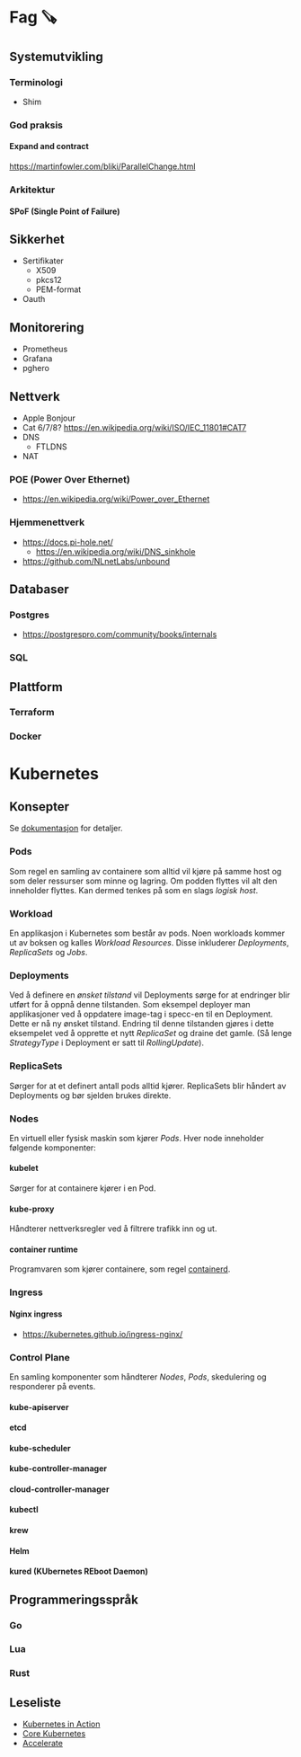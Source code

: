 Fag 🪚
======

Systemutvikling
---------------

### Terminologi

-	Shim

### God praksis

#### Expand and contract

https://martinfowler.com/bliki/ParallelChange.html

### Arkitektur

#### SPoF (Single Point of Failure)

Sikkerhet
---------

-	Sertifikater
	-	X509
	-	pkcs12
	-	PEM-format
-	Oauth

Monitorering
------------

-	Prometheus
-	Grafana
-	pghero

Nettverk
--------

-	Apple Bonjour
-	Cat 6/7/8? https://en.wikipedia.org/wiki/ISO/IEC_11801#CAT7
-	DNS
	-	FTLDNS
-	NAT

### POE (Power Over Ethernet)

-	https://en.wikipedia.org/wiki/Power_over_Ethernet

### Hjemmenettverk

-	https://docs.pi-hole.net/
	-	https://en.wikipedia.org/wiki/DNS_sinkhole
-	https://github.com/NLnetLabs/unbound

Databaser
---------

### Postgres

-	https://postgrespro.com/community/books/internals

### SQL

Plattform
---------

### Terraform

### Docker

Kubernetes
==========

Konsepter
---------

Se [dokumentasjon](https://kubernetes.io/docs) for detaljer.

### Pods

Som regel en samling av containere som alltid vil kjøre på samme host og som deler ressurser som minne og lagring. Om podden flyttes vil alt den inneholder flyttes. Kan dermed tenkes på som en slags *logisk host*.

### Workload

En applikasjon i Kubernetes som består av pods. Noen workloads kommer ut av boksen og kalles *Workload Resources*. Disse inkluderer *Deployments*, *ReplicaSets* og *Jobs*.

### Deployments

Ved å definere en *ønsket tilstand* vil Deployments sørge for at endringer blir utført for å oppnå denne tilstanden. Som eksempel deployer man applikasjoner ved å oppdatere image-tag i specc-en til en Deployment. Dette er nå ny ønsket tilstand. Endring til denne tilstanden gjøres i dette eksempelet ved å opprette et nytt *ReplicaSet* og draine det gamle. (Så lenge *StrategyType* i Deployment er satt til *RollingUpdate*).

### ReplicaSets

Sørger for at et definert antall pods alltid kjører. ReplicaSets blir håndert av Deployments og bør sjelden brukes direkte.

### Nodes

En virtuell eller fysisk maskin som kjører *Pods*. Hver node inneholder følgende komponenter:

#### kubelet

Sørger for at containere kjører i en Pod.

#### kube-proxy

Håndterer nettverksregler ved å filtrere trafikk inn og ut.

#### container runtime

Programvaren som kjører containere, som regel [containerd](https://containerd.io/docs/).

### Ingress

#### Nginx ingress

-	https://kubernetes.github.io/ingress-nginx/  

### Control Plane

En samling komponenter som håndterer *Nodes*, *Pods*, skedulering og responderer på events.

#### kube-apiserver

#### etcd

#### kube-scheduler

#### kube-controller-manager

#### cloud-controller-manager

#### kubectl

#### krew

#### Helm

#### kured (KUbernetes REboot Daemon)

Programmeringsspråk
-------------------

### Go

### Lua

### Rust

Leseliste
---------

-	[Kubernetes in Action](https://www.manning.com/books/kubernetes-in-action)
-	[Core Kubernetes](https://www.manning.com/books/core-kubernetes)
-	[Accelerate](https://books.apple.com/no/book/accelerate-the-science-of-lean-software-and/id1604511060)
